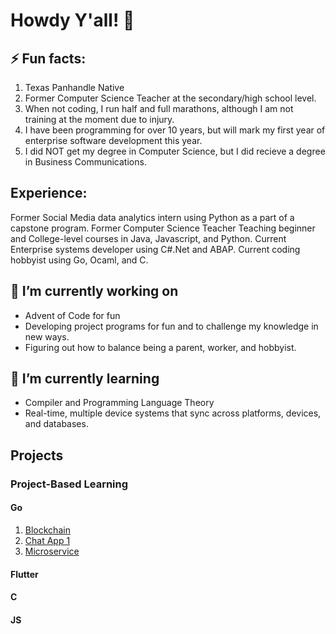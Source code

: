 # Howdy Y'all! 🤠

## ⚡ Fun facts:
  1. Texas Panhandle Native
  2. Former Computer Science Teacher at the secondary/high school level.
  3. When not coding, I run half and full marathons, although I am not training at the moment due to injury.
  4. I have been programming for over 10 years, but will mark my first year of enterprise software development this year.
  5. I did NOT get my degree in Computer Science, but I did recieve a degree in Business Communications.

## Experience:
Former Social Media data analytics intern using Python as a part of a capstone program.
Former Computer Science Teacher Teaching beginner and College-level courses in Java, Javascript, and Python.
Current Enterprise systems developer using C#.Net and ABAP.
Current coding hobbyist using Go, Ocaml, and C.


## 🔭 I’m currently working on
- Advent of Code for fun
- Developing project programs for fun and to challenge my knowledge in new ways.
- Figuring out how to balance being a parent, worker, and hobbyist.

## 🌱 I’m currently learning 
- Compiler and Programming Language Theory
- Real-time, multiple device systems that sync across platforms, devices, and databases.



## Projects
### Project-Based Learning
#### Go
1. [Blockchain](https://github.com/yeehawtoast/pbl_go_blockchain)
2. [Chat App 1](https://github.com/yeehawtoast/pbl_go_chatapp1)
3. [Microservice](https://github.com/yeehawtoast/pbl_go_microservice)
#### Flutter
#### C
#### JS
